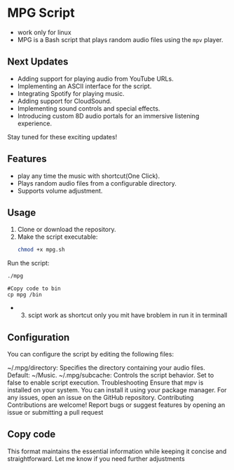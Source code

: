 

# MPG Script

- work only for linux
- MPG is a Bash script that plays random audio files using the `mpv` player.

## Next Updates

- Adding support for playing audio from YouTube URLs.
- Implementing an ASCII interface for the script.
- Integrating Spotify for playing music.
- Adding support for CloudSound.
- Implementing sound controls and special effects.
- Introducing custom 8D audio portals for an immersive listening experience.

Stay tuned for these exciting updates!

## Features

- play any time the music with shortcut(One Click).
- Plays random audio files from a configurable directory.
- Supports volume adjustment.

## Usage

1. Clone or download the repository.
2. Make the script executable:
   ```bash
   chmod +x mpg.sh
Run the script:
   ```bash
   ./mpg
```
```fish
#Copy code to bin
cp mpg /bin
```
- 3. scipt work as shortcut only you mit have broblem in run it in terminall
 ## Configuration
You can configure the script by editing the following files:

~/.mpg/directory: Specifies the directory containing your audio files. Default: ~/Music.
~/.mpg/subcache: Controls the script behavior. Set to false to enable script execution.
Troubleshooting
Ensure that mpv is installed on your system. You can install it using your package manager.
For any issues, open an issue on the GitHub repository.
Contributing
Contributions are welcome! Report bugs or suggest features by opening an issue or submitting a pull request


## Copy code

This format maintains the essential information while keeping it concise and straightforward. Let me know if you need further adjustments
